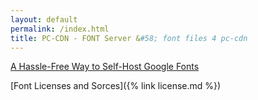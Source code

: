 ```yaml
---
layout: default
permalink: /index.html
title: PC-CDN - FONT Server &#58; font files 4 pc-cdn
---
```


[A Hassle-Free Way to Self-Host Google Fonts](https://google-webfonts-helper.herokuapp.com/fonts)

[Font Licenses and Sorces]({% link license.md %})
